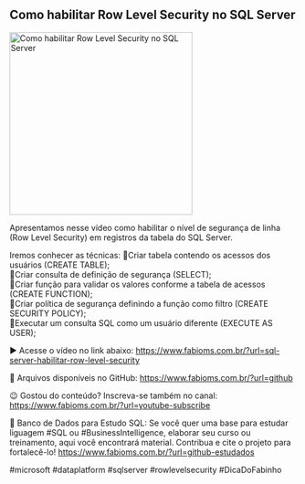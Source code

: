## Como habilitar Row Level Security no SQL Server

<img src="https://fabioms.com.br/uploads/youtube/PlObUhdF5TQ.png" alt="Como habilitar Row Level Security no SQL Server" title="SQL Server" width="320"/>

Apresentamos nesse vídeo como habilitar o nível de segurança de linha (Row Level Security) em registros da tabela do SQL Server.

Iremos conhecer as técnicas:
🔹Criar tabela contendo os acessos dos usuários (CREATE TABLE);  
🔹Criar consulta de definição de segurança (SELECT);  
🔹Criar função para validar os valores conforme a tabela de acessos (CREATE FUNCTION);  
🔹Criar política de segurança definindo a função como filtro (CREATE SECURITY POLICY);  
🔹Executar um consulta SQL como um usuário diferente (EXECUTE AS USER);  

▶️ Acesse o vídeo no link abaixo:
https://www.fabioms.com.br/?url=sql-server-habilitar-row-level-security

📁 Arquivos disponíveis no GitHub:
https://www.fabioms.com.br/?url=github

😉 Gostou do conteúdo? Inscreva-se também no canal:
https://www.fabioms.com.br/?url=youtube-subscribe 

🎁 Banco de Dados para Estudo SQL:
Se você quer uma base para estudar liguagem #SQL ou #BusinessIntelligence, elaborar seu curso ou treinamento, aqui você encontrará material. 
Contribua e cite o projeto para fortalecê-lo!
https://www.fabioms.com.br/?url=github-estudados

#microsoft #dataplatform #sqlserver #rowlevelsecurity #DicaDoFabinho